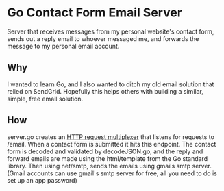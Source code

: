 # Go Contact Form Email Server

Server that receives messages from my personal website's contact form, 
sends out a reply email to whoever messaged me, and forwards the message to my personal email account.

## Why
 
I wanted to learn Go, and I also wanted to ditch my old email solution that relied on SendGrid.  Hopefully this helps others with building a similar, simple, free email solution.

## How

server.go creates an [HTTP request multiplexer](https://golang.org/pkg/net/http/#ServeMux) that listens for requests to /email.  When a contact form is submitted it hits this endpoint.  The contact form is decoded and validated by decodeJSON.go, and the reply and forward emails are made using the html/template from the Go standard library.  Then using net/smtp, sends the emails using gmails smtp server.  (Gmail accounts can use gmail's smtp server for free, all you need to do is set up an app password)


